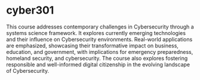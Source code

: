 # cyber301
This course addresses contemporary challenges in Cybersecurity through a systems science framework. It explores currently emerging technologies and their influence on Cybersecurity environments. Real-world applications are emphasized, showcasing their transformative impact on business, education, and government, with implications for emergency preparedness, homeland security, and cybersecurity. The course also explores fostering responsible and well-informed digital citizenship in the evolving landscape of Cybersecurity.
